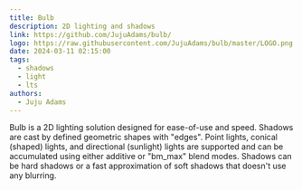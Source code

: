 ```yaml
---
title: Bulb
description: 2D lighting and shadows
link: https://github.com/JujuAdams/bulb/
logo: https://raw.githubusercontent.com/JujuAdams/bulb/master/LOGO.png
date: 2024-03-11 02:15:00
tags:
  - shadows
  - light
  - lts
authors:
  - Juju Adams
---
```


Bulb is a 2D lighting solution designed for ease-of-use and speed. Shadows are cast by defined geometric shapes with "edges". Point lights, conical (shaped) lights, and directional (sunlight) lights are supported and can be accumulated using either additive or "bm_max" blend modes. Shadows can be hard shadows or a fast approximation of soft shadows that doesn't use any blurring.